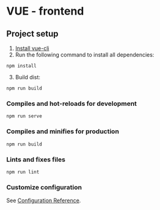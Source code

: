 # VUE - frontend

## Project setup
1. [Install vue-cli](https://cli.vuejs.org/guide/installation.html)
2. Run the following command to install all dependencies:
```
npm install
```
3. Build dist:
```
npm run build
```

### Compiles and hot-reloads for development
```
npm run serve
```

### Compiles and minifies for production
```
npm run build
```

### Lints and fixes files
```
npm run lint
```

### Customize configuration
See [Configuration Reference](https://cli.vuejs.org/config/).
